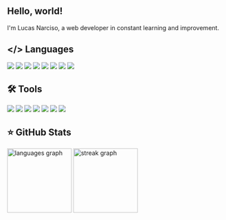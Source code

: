 ## Hello, world!
I'm Lucas Narciso, a web developer in constant learning and improvement.

<!--
## 🔍 Contact
<a href="https://www.linkedin.com/in/lucas-narciso01/" target="_blank"><img alt="LinkedIn" src="/Ícones/Linkedin.png"></a> <a href="https://www.instagram.com/lucasnarcisos/" target="_blank"><img alt="Instagram" src="/Ícones/Instagram.png"></a>
 -->
## </> Languages

<div style={ display: flex }>

  [<img src="https://img.shields.io/badge/HTML5-E34F26?style=for-the-badge&logo=html5&logoColor=white">](https://developer.mozilla.org/en-US/docs/Web/HTML)
  [<img src="https://img.shields.io/badge/CSS3-1572B6?style=for-the-badge&logo=css3&logoColor=white">](https://developer.mozilla.org/en-US/docs/Web/CSS)
  [<img src="https://img.shields.io/badge/JavaScript-323330?style=for-the-badge&logo=javascript&logoColor=F7DF1E">](https://developer.mozilla.org/en-US/docs/Web/JavaScript)
  [<img src="https://img.shields.io/badge/React-20232A?style=for-the-badge&logo=react&logoColor=61DAFB">](https://react.dev/)
  [<img src="https://img.shields.io/badge/PHP-777BB4?style=for-the-badge&logo=php&logoColor=white">](https://www.php.net/)
  [<img src="https://img.shields.io/badge/MySQL-005C84?style=for-the-badge&logo=mysql&logoColor=white">](https://www.mysql.com/)
  [<img src="https://img.shields.io/badge/Apps_Script-white?style=for-the-badge&logo=googleappsscript">](https://www.google.com/script/start/)
  [<img src="https://img.shields.io/badge/Python-003059?style=for-the-badge&logo=python">](https://www.python.org/)
  
</div>

## 🛠 Tools

<div style={ display: flex }>

  [<img src="https://img.shields.io/badge/Git-EEEEE6?style=for-the-badge&logo=git">](https://git-scm.com/)
  [<img src="https://img.shields.io/badge/Postman-white?style=for-the-badge&logo=postman">](https://www.postman.com/)
  [<img src="https://img.shields.io/badge/Visual_Studio_Code-1E1E1E?style=for-the-badge">](https://code.visualstudio.com/)
  [<img src="https://img.shields.io/badge/Notion-black?style=for-the-badge&logo=notion">](https://www.notion.so/)
  [<img src="https://img.shields.io/badge/Figma-1E1E1E?style=for-the-badge&logo=figma">](https://www.figma.com/)
  [<img src="https://img.shields.io/badge/Beekeeper%20Studio-black?style=for-the-badge&logo=beekeeperstudio">](https://www.beekeeperstudio.io/)
  [<img src="https://img.shields.io/badge/Github-black?style=for-the-badge&logo=github">](https://github.com/)
  
</div>
  
## ⭐️ GitHub Stats
  
<div>
  <div align="left">
  <img src="https://github-readme-stats.vercel.app/api/top-langs?username=LucasNarciso&locale=en&hide_title=false&layout=compact&card_width=320&langs_count=5&theme=nightowl&hide_border=false&order=2" height="150" alt="languages graph"  />
  <img src="https://streak-stats.demolab.com?user=LucasNarciso&locale=en&mode=weekly&theme=nightowl&hide_border=false&border_radius=5&order=3" height="150" alt="streak graph"  />
  
</div>
